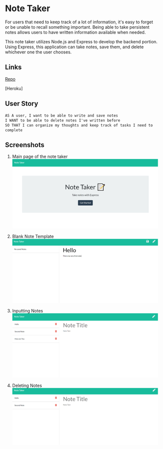 # Note Taker

For users that need to keep track of a lot of information, it's easy to forget or be unable to recall something important. Being able to take persistent notes allows users to have written information available when needed.

This note taker utilizes Node.js and Express to develop the backend portion. Using Express, this application can take notes, save them, and delete whichever one the user chooses. 

## Links

[Repo](https://github.com/MCui1997/Note-Taker)

[Heroku]

## User Story
```
AS A user, I want to be able to write and save notes
I WANT to be able to delete notes I've written before
SO THAT I can organize my thoughts and keep track of tasks I need to complete
```
## Screenshots

1. Main page of the note taker
![Alt text](screenshots/main.PNG "Main")

2. Blank Note Template
![Alt text](screenshots/first.PNG "First")

3. Inputting Notes
![Alt text](screenshots/second.PNG "Second")

4. Deleting Notes
![Alt text](screenshots/third.PNG "Third")